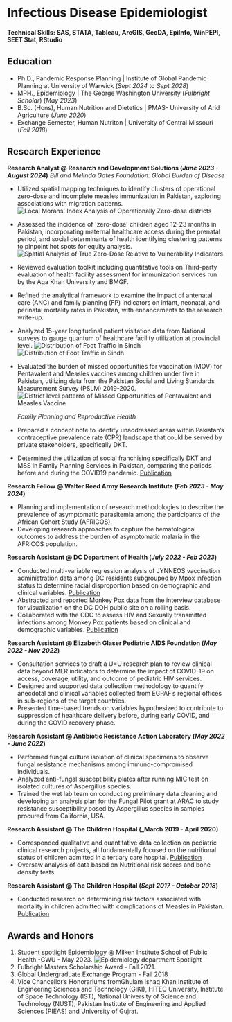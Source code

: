 # Infectious Disease Epidemiologist

#### Technical Skills: SAS, STATA, Tableau, ArcGIS, GeoDA, EpiInfo, WinPEPI, SEET Stat, RStudio

## Education
- Ph.D., Pandemic Response Planning | Institute of Global Pandemic Planning at University of Warwick (_Sept 2024_ to _Sept 2028_)								       		
- MPH., Epidemiology	| The George Washington University (_Fulbright Scholar_) (_May 2023_)	 			        		
- B.Sc. (Hons), Human Nutrition and Dietetics | PMAS- University of Arid Agriculture (_June 2020_)
- Exchange Semester, Human Nutriton | University of Central Missouri (_Fall 2018_)
  
  
## Research Experience
**Research Analyst @ Research and Development Solutions (_June 2023 - August 2024_)**
*Bill and Melinda Gates Foundation: Global Burden of Disease*
- Utilized spatial mapping techniques to identify clusters of operational zero-dose and incomplete measles immunization in Pakistan, exploring associations with migration patterns.
  ![Local Morans' Index Analysis of Operationally Zero-dose districts](/assets/img/ZD2.png)
- Assessed the incidence of 'zero-dose' children aged 12-23 months in Pakistan, incorporating maternal healthcare access during the prenatal period, and social determinants of health identifying clustering patterns to pinpoint hot spots for equity analysis.
  ![Spatial Analysis of True Zero-Dose Relative to Vulnerability Indicators](/assets/img/ZD1.png)
- Reviewed evaluation toolkit including quantitative tools on Third-party evaluation of health facility assessment for immunization services run by the Aga Khan University and BMGF.
- Refined the analytical framework to examine the impact of antenatal care (ANC) and family planning (FP) indicators on infant, neonatal, and perinatal mortality rates in Pakistan, with enhancements to the research write-up.
- Analyzed 15-year longitudinal patient visitation data from National surveys to gauge quantum of healthcare facility utilization at provincial level.
  ![Distribution of Foot Traffic in Sindh ](/assets/img/Foottraffic.png)
  ![Distribution of Foot Traffic in Sindh ](/assets/img/Foottraffic2.png)
- Evaluated the burden of missed opportunities for vaccination (MOV) for Pentavalent and Measles vaccines among children under five in Pakistan, utilizing data from the Pakistan Social and Living Standards Measurement Survey (PSLM) 2019-2020.
  ![District level patterns of Missed Opportunities of Pentavalent and Measles Vaccine](/assets/img/MOV.png)
  
  *Family Planning and Reproductive Health* 
- Prepared a concept note to identify unaddressed areas within Pakistan’s contraceptive prevalence rate (CPR) landscape that could be served by private stakeholders, specifically DKT.
- Determined the utilization of social franchising specifically DKT and MSS in Family Planning Services in Pakistan, comparing the periods before and during the COVID19 pandemic.
  [Publication](https://www.ncbi.nlm.nih.gov/pmc/articles/PMC11140052/)

**Research Fellow @ Walter Reed Army Research Institute (_Feb 2023 - May 2024_)**
- Planning and implementation of research methodologies to describe the prevalence of asymptomatic parasitemia among the participants of the African Cohort Study (AFRICOS).
- Developing research approaches to capture the hematological outcomes to address the burden of asymptomatic malaria in the AFRICOS population.

**Research Assistant @ DC Department of Health (_July 2022 - Feb 2023_)**
- Conducted multi-variable regression analysis of JYNNEOS vaccination administration data among DC residents subgrouped by Mpox infection status to determine racial disproportion based on demographic and clinical variables.
 [Publication](https://hsrc.himmelfarb.gwu.edu/gw_research_showcase/2023/SPH/13/)
- Abstracted and reported Monkey Pox data from the interview database for visualization on the DC DOH public site on a rolling basis.
- Collaborated with the CDC to assess HIV and Sexually transmitted infections among Monkey Pox patients based on clinical and demographic variables.
[Publication]([https://pubmed.ncbi.nlm.nih.gov/33819236/](https://www.cdc.gov/mmwr/volumes/71/wr/pdfs/mm7136a1-H.pdf))


**Research Assistant @ Elizabeth Glaser Pediatric AIDS Foundation (_May 2022 - Nov 2022_)**
- Consultation services to draft a U=U research plan to review clinical data beyond MER indicators to determine the impact of COVID-19 on access, coverage, utility, and outcome of pediatric HIV services.
- Designed and supported data collection methodology to quantify anecdotal and clinical variables collected from EGPAF’s regional offices in sub-regions of the target countries.
- Presented time-based trends on variables hypothesized to contribute to suppression of healthcare delivery before, during early COVID, and during the COVID recovery phase.

**Research Assistant @ Antibiotic Resistance Action Laboratory (_May 2022 - June 2022_)**
- Performed fungal culture isolation of clinical specimens to observe fungal resistance mechanisms among immuno-compromised individuals.
- Analyzed anti-fungal susceptibility plates after running MIC test on isolated cultures of Aspergillus species.
- Trained the wet lab team on conducting preliminary data cleaning and developing an analysis plan for the Fungal Pilot grant at ARAC to study resistance susceptibility posed by Aspergillus species in samples procured from California, USA.

**Research Assistant @ The Children Hospital (_March 2019 - April 2020)**
- Corresponded qualitative and quantitative data collection on pediatric clinical research projects, all fundamentally focused on the nutritional status of children admitted in a tertiary care hospital.
[Publication](https://pubmed.ncbi.nlm.nih.gov/33159776/) 
- Oversaw analysis of data based on Nutritional risk scores and bone density tests.

**Research Assistant @ The Children Hospital (_Sept 2017 - October 2018_)**
- Conducted research on determining risk factors associated with mortality in children admitted with complications of Measles in Pakistan.
[Publication](https://pubmed.ncbi.nlm.nih.gov/33819236/)

## Awards and Honors
1. Student spotlight Epidemiology @ Milken Institute School of Public Health -GWU - May 2023.
 ![Epidemiology department Spotlight](/assets/img/dchealth.png)
2. Fulbright Masters Scholarship Award - Fall 2021.
3. Global Undergraduate Exchange Program - Fall 2018
4. Vice Chancellor’s Honorariums fromGhulam Ishaq Khan Institute of Engineering Sciences and Technology (GIKI), HITEC University, Institute of Space Technology (IST), National University of Science and Technology (NUST), Pakistan Institute of Engineering and Applied Sciences (PIEAS) and University of Gujrat.
